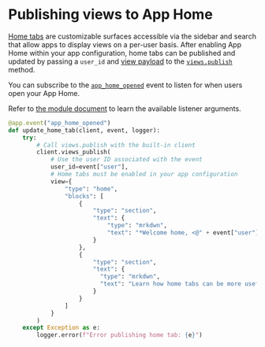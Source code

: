 # Publishing views to App Home

[Home tabs](/surfaces/app-home) are customizable surfaces accessible via the sidebar and search that allow apps to display views on a per-user basis. After enabling App Home within your app configuration, home tabs can be published and updated by passing a `user_id` and [view payload](/reference/interaction-payloads/view-interactions-payload/#view_submission) to the [`views.publish`](/reference/methods/views.publish) method.

You can subscribe to the [`app_home_opened`](/reference/events/app_home_opened) event to listen for when users open your App Home.

Refer to [the module document](https://docs.slack.dev/bolt-python/reference/kwargs_injection/args.html) to learn the available listener arguments.
```python
@app.event("app_home_opened")
def update_home_tab(client, event, logger):
    try:
        # Call views.publish with the built-in client
        client.views_publish(
            # Use the user ID associated with the event
            user_id=event["user"],
            # Home tabs must be enabled in your app configuration
            view={
                "type": "home",
                "blocks": [
                    {
                        "type": "section",
                        "text": {
                            "type": "mrkdwn",
                            "text": "*Welcome home, <@" + event["user"] + "> :house:*"
                        }
                    },
                    {
                        "type": "section",
                        "text": {
                          "type": "mrkdwn",
                          "text": "Learn how home tabs can be more useful and interactive </surfaces/app-home|*in the documentation*>."
                        }
                    }
                ]
            }
        )
    except Exception as e:
        logger.error(f"Error publishing home tab: {e}")
```